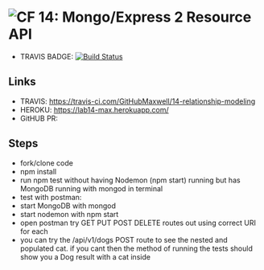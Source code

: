 ![CF](https://camo.githubusercontent.com/70edab54bba80edb7493cad3135e9606781cbb6b/687474703a2f2f692e696d6775722e636f6d2f377635415363382e706e67) 14: Mongo/Express 2 Resource API
===

* TRAVIS BADGE: [![Build Status](https://travis-ci.com/GitHubMaxwell/14-relationship-modeling.svg?branch=max-lab14)](https://travis-ci.com/GitHubMaxwell/14-relationship-modeling)

## Links

* TRAVIS:  https://travis-ci.com/GitHubMaxwell/14-relationship-modeling 
* HEROKU: https://lab14-max.herokuapp.com/ 
* GitHUB PR: 

## Steps
* fork/clone code
* npm install
* run npm test without having Nodemon (npm start) running but has MongoDB running with mongod in terminal
* test with postman:
* start MongoDB with mongod
* start nodemon with npm start
* open postman try GET PUT POST DELETE routes out using correct URI for each
* you can try the /api/v1/dogs POST route to see the nested and populated cat. if you cant then the method of running the tests should show you a Dog result with a cat inside
